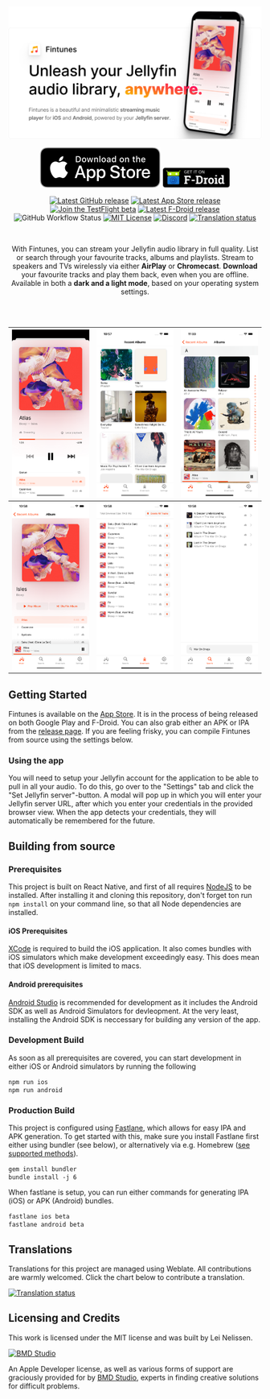 <div align="center">

![Fintunes](./docs/images/fintunes-banner.png)

[![Get Fintunes on the App Store](./docs/images/app-store.svg)](https://apple.co/3MFYIJH)
[<img src="./docs/images/f-droid.png"
    alt="Get it on F-Droid"
    height="40">](https://f-droid.org/en/packages/nl.moeilijkedingen.jellyfinaudioplayer/)

[![Latest GitHub release](https://img.shields.io/github/v/release/leinelissen/jellyfin-audio-player?label=latest%20release)](https://github.com/leinelissen/jellyfin-audio-player/releases/latest)
[![Latest App Store release](https://img.shields.io/itunes/v/1527732194?label=app%20store)](https://apple.co/3MFYIJH)
[![Join the TestFlight beta](https://img.shields.io/badge/TestFlight-beta-blue)](https://testflight.apple.com/join/cf2AMDpx)
[![Latest F-Droid release](https://img.shields.io/f-droid/v/nl.moeilijkedingen.jellyfinaudioplayer)](https://f-droid.org/en/packages/nl.moeilijkedingen.jellyfinaudioplayer/)
![GitHub Workflow Status](https://img.shields.io/github/actions/workflow/status/leinelissen/jellyfin-audio-player/fastlane.yml)
[![MIT License](https://img.shields.io/github/license/leinelissen/jellyfin-audio-player)](./LICENSE.md)
[![Discord](https://img.shields.io/discord/1080781083882307594)](https://discord.gg/xyd97GpC4Q)
[![Translation status](https://hosted.weblate.org/widgets/fintunes/-/app/svg-badge.svg)](https://hosted.weblate.org/engage/fintunes/)
  
<br />

With Fintunes, you can stream your Jellyfin audio library in full quality. List or search through your favourite tracks, albums and playlists. Stream to speakers and TVs wirelessly via either **AirPlay** or **Chromecast**. **Download** your favourite tracks and play them back, even when you are offline. Available in both a **dark and a light mode**, based on your operating system settings.

<br />
<br />
  
</div>

|![](./docs/images/now-playing.png)|![](./docs/images/recent-albums.png)|![](./docs/images/album-list.png)
|-|-|-|
|![](./docs/images/album.png)|![](./docs/images/downloads.png)|![](./docs/images/search.png)

## Getting Started
Fintunes is available on the [App Store](https://apple.co/3MFYIJH). It is in the process of being released on both Google Play and F-Droid. You can also grab either an APK or IPA from the [release page](https://github.com/leinelissen/jellyfin-audio-player/releases/latest). If you are feeling frisky, you can compile Fintunes from source using the settings below.

### Using the app
You will need to setup your Jellyfin account for the application to be able to pull in all your audio. To do this, go over to the "Settings" tab and click the "Set Jellyfin server"-button. A modal will pop up in which you will enter your Jellyfin server URL, after which you enter your credentials in the provided browser view. When the app detects your credentials, they will automatically be remembered for the future.

## Building from source
### Prerequisites
This project is built on React Native, and first of all requires [NodeJS](https://nodejs.org/en/) to be installed. After installing it and cloning this repository, don't forget ton run `npm install` on your command line, so that all Node dependencies are installed.

#### iOS Prerequisites
[XCode](https://developer.apple.com/download/) is required to build the iOS application. It also comes bundles with iOS simulators which make development exceedingly easy. This does mean that iOS development is limited to macs.

#### Android prerequisites
[Android Studio](https://developer.android.com/studio/install) is recommended for development as it includes the Android SDK as well as Android Simulators for devleopment. At the very least, installing the Android SDK is neccessary for building any version of the app.

### Development Build
As soon as all prerequisites are covered, you can start development in either iOS or Android simulators by running the following
```
npm run ios
npm run android
```

### Production Build
This project is configured using [Fastlane](https://docs.fastlane.tools/), which allows for easy IPA and APK generation. To get started with this, make sure you install Fastlane first either using bundler (see below), or alternatively via e.g. Homebrew ([see supported methods](https://docs.fastlane.tools/getting-started/ios/setup/)).
```
gem install bundler
bundle install -j 6
```
When fastlane is setup, you can run either commands for generating IPA (iOS) or APK (Android) bundles.
```
fastlane ios beta
fastlane android beta
```

## Translations
Translations for this project are managed using Weblate. All contributions are warmly welcomed. Click the chart below to contribute a translation.

[![Translation status](https://hosted.weblate.org/widgets/fintunes/-/app/multi-blue.svg)](https://hosted.weblate.org/engage/fintunes/)

## Licensing and Credits
This work is licensed under the MIT license and was built by Lei Nelissen.

<a href="https://bmd.studio">
    <img src="./docs/images/bmd-logo-icon.png" alt="BMD Studio" width="150" height="150" />
</a>

An Apple Developer license, as well as various forms of support are graciously provided for by [BMD Studio](https://bmd.studio), experts in finding creative solutions for difficult problems.